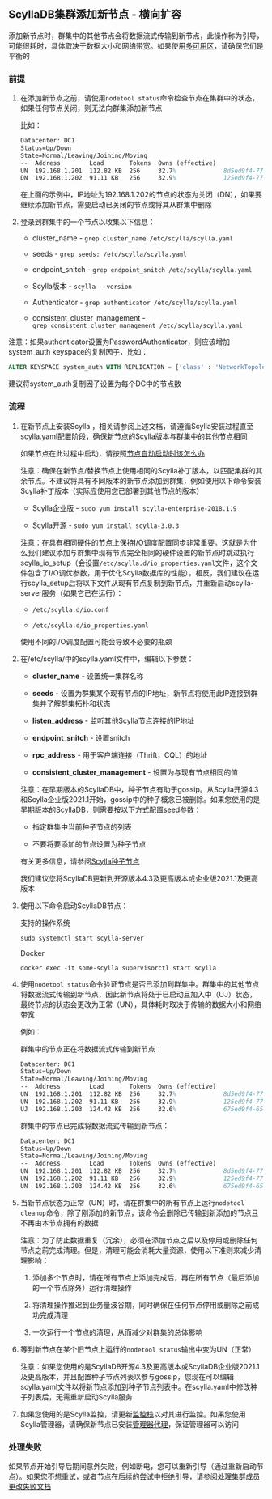 ## ScyllaDB集群添加新节点 - 横向扩容

添加新节点时，群集中的其他节点会将数据流式传输到新节点，此操作称为引导，可能很耗时，具体取决于数据大小和网络带宽。如果使用[多可用区](https://opensource.docs.scylladb.com/stable/faq.html#faq-best-scenario-node-multi-availability-zone)，请确保它们是平衡的

### 前提

1. 在添加新节点之前，请使用`nodetool status`命令检查节点在集群中的状态，如果任何节点关闭，则无法向群集添加新节点

    比如：

    ```tex
    Datacenter: DC1
    Status=Up/Down
    State=Normal/Leaving/Joining/Moving
    --  Address        Load       Tokens  Owns (effective)                         Host ID         Rack
    UN  192.168.1.201  112.82 KB  256     32.7%             8d5ed9f4-7764-4dbd-bad8-43fddce94b7c   B1
    DN  192.168.1.202  91.11 KB   256     32.9%             125ed9f4-7777-1dbn-mac8-43fddce9123e   B1
    ```

    在上面的示例中，IP地址为192.168.1.202的节点的状态为关闭（DN），如果要继续添加新节点，需要启动已关闭的节点或将其从群集中删除

2. 登录到群集中的一个节点以收集以下信息：

     - cluster_name - `grep cluster_name /etc/scylla/scylla.yaml`

     - seeds - `grep seeds: /etc/scylla/scylla.yaml`

     - endpoint_snitch - `grep endpoint_snitch /etc/scylla/scylla.yaml`

     - Scylla版本 - `scylla --version`

     - Authenticator - `grep authenticator /etc/scylla/scylla.yaml`

     - consistent_cluster_management - `grep consistent_cluster_management /etc/scylla/scylla.yaml`

注意：如果authenticator设置为PasswordAuthenticator，则应该增加system_auth keyspace的复制因子，比如：

```sql
ALTER KEYSPACE system_auth WITH REPLICATION = {'class' : 'NetworkTopologyStrategy', 'dc1' : <new_replication_factor>}
```

建议将system_auth复制因子设置为每个DC中的节点数

### 流程

1. 在新节点上安装Scylla ，相关请参阅上述文档，请遵循Scylla安装过程直至scylla.yaml配置阶段，确保新节点的Scylla版本与群集中的其他节点相同

    如果节点在此过程中启动，请按照[节点自动启动时该怎么办](https://opensource.docs.scylladb.com/stable/operating-scylla/procedures/cluster-management/clear-data.html)

    注意：确保在新节点/替换节点上使用相同的Scylla补丁版本，以匹配集群的其余节点。不建议将具有不同版本的新节点添加到群集，例如使用以下命令安装Scylla补丁版本（实际应使用您已部署到其他节点的版本）

    - Scylla企业版 - `sudo yum install scylla-enterprise-2018.1.9`

    - Scylla开源 - `sudo yum install scylla-3.0.3`


    注意：在具有相同硬件的节点上保持I/O调度配置同步非常重要。这就是为什么我们建议添加与群集中现有节点完全相同的硬件设置的新节点时跳过执行scylla_io_setup（会设置`/etc/scylla.d/io_properties.yaml`文件，这个文件包含了I/O调优参数，用于优化Scylla数据库的性能），相反，我们建议在运行scylla_setup后将以下文件从现有节点复制到新节点，并重新启动scylla-server服务（如果它已在运行）：

    - `/etc/scylla.d/io.conf`

    - `/etc/scylla.d/io_properties.yaml`

    使用不同的I/O调度配置可能会导致不必要的瓶颈

2. 在/etc/scylla/中的scylla.yaml文件中，编辑以下参数：

     - **cluster_name** - 设置统一集群名称

     - **seeds** - 设置为群集某个现有节点的IP地址，新节点将使用此IP连接到群集并了解群集拓扑和状态

     - **listen_address** - 监听其他Scylla节点连接的IP地址

     - **endpoint_snitch** - 设置snitch

     - **rpc_address** - 用于客户端连接（Thrift，CQL）的地址

     - **consistent_cluster_management** - 设置为与现有节点相同的值

    注意：在早期版本的ScyllaDB中，种子节点有助于gossip。从Scylla开源4.3和Scylla企业版2021.1开始，gossip中的种子概念已被删除。如果您使用的是早期版本的ScyllaDB，则需要按以下方式配置seed参数：

    - 指定群集中当前种子节点的列表

    - 不要将要添加的节点设置为种子节点

    有关更多信息，请参阅[Scylla种子节点](https://opensource.docs.scylladb.com/stable/kb/seed-nodes.html)

    我们建议您将ScyllaDB更新到开源版本4.3及更高版本或企业版2021.1及更高版本

3. 使用以下命令启动ScyllaDB节点：

    支持的操作系统

    ```shell
    sudo systemctl start scylla-server
    ```

    Docker

    ```shell
    docker exec -it some-scylla supervisorctl start scylla
    ```

4. 使用`nodetool status`命令验证节点是否已添加到群集中。群集中的其他节点将数据流式传输到新节点，因此新节点将处于已启动且加入中（UJ）状态，最终节点的状态会更改为正常（UN），具体耗时取决于传输的数据大小和网络带宽

    例如：

    群集中的节点正在将数据流式传输到新节点：

    ```tex
    Datacenter: DC1
    Status=Up/Down
    State=Normal/Leaving/Joining/Moving
    --  Address        Load       Tokens  Owns (effective)                         Host ID         Rack
    UN  192.168.1.201  112.82 KB  256     32.7%             8d5ed9f4-7764-4dbd-bad8-43fddce94b7c   B1
    UN  192.168.1.202  91.11 KB   256     32.9%             125ed9f4-7777-1dbn-mac8-43fddce9123e   B1
    UJ  192.168.1.203  124.42 KB  256     32.6%             675ed9f4-6564-6dbd-can8-43fddce952gy   B1
    ```

    群集中的节点已完成将数据流式传输到新节点：

    ```tex
    Datacenter: DC1
    Status=Up/Down
    State=Normal/Leaving/Joining/Moving
    --  Address        Load       Tokens  Owns (effective)                         Host ID         Rack
    UN  192.168.1.201  112.82 KB  256     32.7%             8d5ed9f4-7764-4dbd-bad8-43fddce94b7c   B1
    UN  192.168.1.202  91.11 KB   256     32.9%             125ed9f4-7777-1dbn-mac8-43fddce9123e   B1
    UN  192.168.1.203  124.42 KB  256     32.6%             675ed9f4-6564-6dbd-can8-43fddce952gy   B1
    ```

5. 当新节点状态为正常（UN）时，请在群集中的所有节点上运行`nodetool cleanup`命令，除了刚添加的新节点，该命令会删除已传输到新添加的节点且不再由本节点拥有的数据

    注意：为了防止数据重复（冗余），必须在添加节点之后以及停用或删除任何节点之前完成清理。但是，清理可能会消耗大量资源，使用以下准则来减少清理影响：

    1. 添加多个节点时，请在所有节点上添加完成后，再在所有节点（最后添加的一个节点除外）运行清理操作

    2. 将清理操作推迟到业务量波谷期，同时确保在任何节点停用或删除之前成功完成清理

    3. 一次运行一个节点的清理，从而减少对群集的总体影响

6. 等到新节点在某个旧节点上运行的`nodetool status`输出中变为UN（正常）

    注意：如果您使用的是ScyllaDB开源4.3及更高版本或ScyllaDB企业版2021.1及更高版本，并且配置种子节点列表以参与gossip，您现在可以编辑scylla.yaml文件以将新节点添加到种子节点列表中。在scylla.yaml中修改种子列表后，无需重新启动Scylla服务

7. 如果您使用的是Scylla监控，请更新[监控栈](https://monitoring.docs.scylladb.com/stable/install/monitoring_stack.html#configure-scylla-nodes-from-files)以对其进行监控。如果您使用Scylla管理器，请确保新节点已安装[管理器代理](https://manager.docs.scylladb.com/stable/install-scylla-manager-agent.html)，保证管理器可以访问

### 处理失败

如果节点开始引导后期间意外失败，例如断电，您可以重新引导（通过重新启动节点）。如果您不想重试，或者节点在后续的尝试中拒绝引导，请参阅[处理集群成员更改失败文档](https://opensource.docs.scylladb.com/stable/operating-scylla/procedures/cluster-management/handling-membership-change-failures.html)
